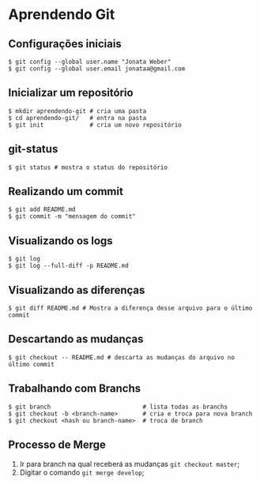 # Aprendendo Git

## Configurações iniciais

```shell
$ git config --global user.name "Jonata Weber"
$ git config --global user.email jonataa@gmail.com
```

## Inicializar um repositório

```shell
$ mkdir aprendendo-git # cria uma pasta
$ cd aprendendo-git/   # entra na pasta
$ git init             # cria um novo repositório
```

## git-status

```shell
$ git status # mostra o status do repositório
```

## Realizando um commit

```shell
$ git add README.md
$ git commit -m "mensagem do commit"
```

## Visualizando os logs

```shell
$ git log
$ git log --full-diff -p README.md
```

## Visualizando as diferenças

```shell
$ git diff README.md # Mostra a diferença desse arquivo para o último commit
```

## Descartando as mudanças

```shell
$ git checkout -- README.md # descarta as mudanças do arquivo no último commit
```

## Trabalhando com Branchs

```shell
$ git branch                          # lista todas as branchs
$ git checkout -b <branch-name>       # cria e troca para nova branch
$ git checkout <hash ou branch-name>  # troca de branch
```

## Processo de Merge

1. Ir para branch na qual receberá as mudanças ```git checkout master```;
2. Digitar o comando ```git merge develop```;

